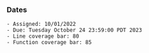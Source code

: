### Dates

    - Assigned: 10/01/2022
    - Due: Tuesday October 24 23:59:00 PDT 2023
    - Line coverage bar: 80
    - Function coverage bar: 85
